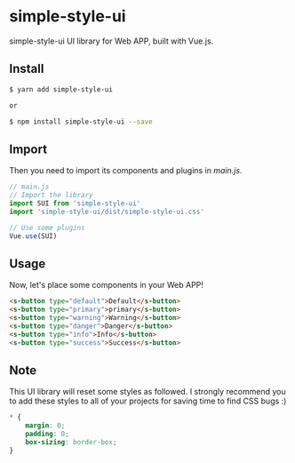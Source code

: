 # simple-style-ui

simple-style-ui UI library for Web APP, built with Vue.js.


## Install
```bash
$ yarn add simple-style-ui

or

$ npm install simple-style-ui --save
```

## Import
Then you need to import its components and plugins in *main.js*.

```javascript
// main.js
// Import the library
import SUI from 'simple-style-ui'
import 'simple-style-ui/dist/simple-style-ui.css'

// Use some plugins
Vue.use(SUI)
```

## Usage
Now, let's place some components in your Web APP!

```html
<s-button type="default">Default</s-button>
<s-button type="primary">primary</s-button>
<s-button type="warning">Warning</s-button>
<s-button type="danger">Danger</s-button>
<s-button type="info">Info</s-button>
<s-button type="success">Success</s-button>
```
## Note

This UI library will reset some styles as followed. 
I strongly recommend you to add these styles to all of your projects for saving time to find CSS bugs :)

```css
* {
    margin: 0;
    padding: 0;
    box-sizing: border-box;
}
```
